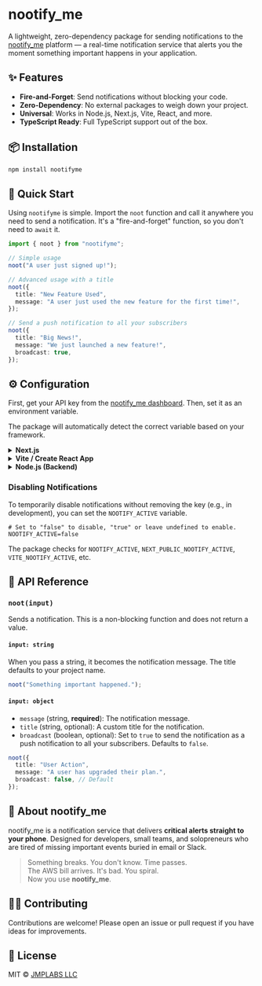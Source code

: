 # nootify_me

A lightweight, zero-dependency package for sending notifications to the [nootify_me](https://nootifyme.com) platform — a real-time notification service that alerts you the moment something important happens in your application.

## ✨ Features

- **Fire-and-Forget**: Send notifications without blocking your code.
- **Zero-Dependency**: No external packages to weigh down your project.
- **Universal**: Works in Node.js, Next.js, Vite, React, and more.
- **TypeScript Ready**: Full TypeScript support out of the box.

## 📦 Installation

```bash
npm install nootifyme
```

## 🚀 Quick Start

Using `nootifyme` is simple. Import the `noot` function and call it anywhere you need to send a notification. It's a "fire-and-forget" function, so you don't need to `await` it.

```ts
import { noot } from "nootifyme";

// Simple usage
noot("A user just signed up!");

// Advanced usage with a title
noot({
  title: "New Feature Used",
  message: "A user just used the new feature for the first time!",
});

// Send a push notification to all your subscribers
noot({
  title: "Big News!",
  message: "We just launched a new feature!",
  broadcast: true,
});
```

## ⚙️ Configuration

First, get your API key from the [nootify_me dashboard](https://nootifyme.com). Then, set it as an environment variable.

The package will automatically detect the correct variable based on your framework.

<details>
<summary><b>Next.js</b></summary>

For **server-side** components or API routes, use `.env.local`:
```env
# .env.local
NOOTIFY_BACKEND_API_KEY=your_api_key_here
```

For **client-side** components, prefix the variable with `NEXT_PUBLIC_`:
```env
# .env.local
NEXT_PUBLIC_NOOTIFY_API_KEY=your_api_key_here
```
</details>

<details>
<summary><b>Vite / Create React App</b></summary>

For Vite or Create React App, use `.env.local` and prefix the variable:
```env
# .env.local
# For Vite
VITE_NOOTIFY_API_KEY=your_api_key_here

# For Create React App
REACT_APP_NOOTIFY_API_KEY=your_api_key_here
```
</details>

<details>
<summary><b>Node.js (Backend)</b></summary>

For a standard Node.js backend (e.g., Express, Fastify), use a `.env` file with a library like `dotenv`:
```env
# .env
NOOTIFY_BACKEND_API_KEY=your_api_key_here
```
</details>

### Disabling Notifications

To temporarily disable notifications without removing the key (e.g., in development), you can set the `NOOTIFY_ACTIVE` variable.

```env
# Set to "false" to disable, "true" or leave undefined to enable.
NOOTIFY_ACTIVE=false
```
The package checks for `NOOTIFY_ACTIVE`, `NEXT_PUBLIC_NOOTIFY_ACTIVE`, `VITE_NOOTIFY_ACTIVE`, etc.

## 📖 API Reference

### `noot(input)`

Sends a notification. This is a non-blocking function and does not return a value.

#### `input: string`

When you pass a string, it becomes the notification message. The title defaults to your project name.

```ts
noot("Something important happened.");
```

#### `input: object`

- `message` (string, **required**): The notification message.
- `title` (string, optional): A custom title for the notification.
- `broadcast` (boolean, optional): Set to `true` to send the notification as a push notification to all your subscribers. Defaults to `false`.

```ts
noot({
  title: "User Action",
  message: "A user has upgraded their plan.",
  broadcast: false, // Default
});
```

## 🧠 About nootify_me

nootify_me is a notification service that delivers **critical alerts straight to your phone**. Designed for developers, small teams, and solopreneurs who are tired of missing important events buried in email or Slack.

> Something breaks. You don't know. Time passes.  
> The AWS bill arrives. It's bad. You spiral.  
> Now you use **nootify_me**.

## 👨‍💻 Contributing

Contributions are welcome! Please open an issue or pull request if you have ideas for improvements.

## 📄 License

MIT © [JMPLABS LLC](https://nootifyme.com)
